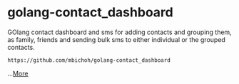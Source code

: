 # golang-contact_dashboard
GOlang contact dashboard and sms for adding contacts and grouping them, as family, friends and sending bulk sms to either individual or the grouped contacts.
```
https://github.com/mbichoh/golang-contact_dashboard
```
...[More](https://github.com/mbichoh/golang-contact_dashboard)
